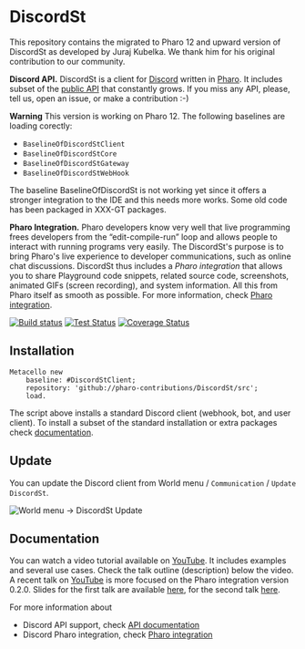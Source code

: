 # DiscordSt

This repository contains the migrated to Pharo 12 and upward version of DiscordSt as developed by Juraj Kubelka.
We thank him for his original contribution to our community.

**Discord API.** DiscordSt is a client for [Discord](https://discordapp.com) written in [Pharo](http://pharo.org). It includes subset of the [public API](https://discordapp.com/developers/docs/intro) that constantly grows. If you miss any API, please, tell us, open an issue, or make a contribution :-)

**Warning** This version is working on Pharo 12. 
The following baselines are loading corectly:

- `BaselineOfDiscordStClient`
- `BaselineOfDiscordStCore`
- `BaselineOfDiscordStGateway`
- `BaselineOfDiscordStWebHook`

The baseline BaselineOfDiscordSt is not working yet since it offers a stronger integration to the IDE and this needs more works. Some old code has been packaged in XXX-GT packages.

**Pharo Integration.** Pharo developers know very well that live programming frees developers from the “edit-compile-run” loop and allows people to interact with running programs very easily. The DiscordSt's purpose is to bring Pharo's live experience to developer communications, such as online chat discussions. DiscordSt thus includes a *Pharo integration* that allows you to share Playground code snippets, related source code, screenshots, animated GIFs (screen recording), and system information. All this from Pharo itself as smooth as possible. For more information, check [Pharo integration](doc/PharoIntegration.md).


[![Build status](https://ci.appveyor.com/api/projects/status/enr9dgwos8ke340m/branch/master?svg=true)](https://ci.appveyor.com/project/JurajKubelka/discordst/branch/master)
[![Test Status](https://api.bob-bench.org/v1/badgeByUrl?branch=master&hosting=github&ci=travis-ci&repo=JurajKubelka%2FDiscordSt)](https://bob-bench.org/r/gh/JurajKubelka/DiscordSt)
[![Coverage Status](https://coveralls.io/repos/github/JurajKubelka/DiscordSt/badge.svg?branch=master)](https://coveralls.io/github/JurajKubelka/DiscordSt?branch=master)

## Installation

```Smalltalk
Metacello new
    baseline: #DiscordStClient;
    repository: 'github://pharo-contributions/DiscordSt/src';
    load.
```

The script above installs a standard Discord client (webhook, bot, and user client). To install a subset of the standard installation or extra packages check [documentation](doc/Installation.md).

## Update

You can update the Discord client from World menu / `Communication` / `Update DiscordSt`.

![World menu -> DiscordSt Update](assets/img/world-menu-update.png)

## Documentation

You can watch a video tutorial available on [YouTube](https://www.youtube.com/watch?v=33kXsOiP6wA). It includes examples and several use cases. Check the talk outline (description) below the video. A recent talk on [YouTube](https://youtu.be/Rvq2iKY7YWQ) is more focused on the Pharo integration version 0.2.0. Slides for the first talk are available [here](doc/TechTalk-21-11-2017.pdf), for the second talk [here](doc/Ukrainian_DiscordSt_Talk_09-03-2018.pdf).


For more information about
- Discord API support, check [API documentation](doc/API.md)
- Discord Pharo integration, check [Pharo integration](doc/PharoIntegration.md)
